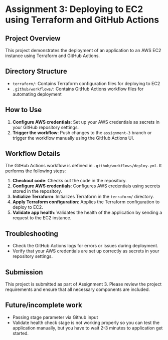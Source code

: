 # Assignment 3: Deploying to EC2 using Terraform and GitHub Actions

## Project Overview
This project demonstrates the deployment of an application to an AWS EC2 instance using Terraform and GitHub Actions.

## Directory Structure
* `terraform/`: Contains Terraform configuration files for deploying to EC2
* `.github/workflows/`: Contains GitHub Actions workflow files for automating deployment

## How to Use
1. **Configure AWS credentials**: Set up your AWS credentials as secrets in your GitHub repository settings.
2. **Trigger the workflow**: Push changes to the `assignment-3` branch or trigger the workflow manually using the GitHub Actions UI.

## Workflow Details
The GitHub Actions workflow is defined in `.github/workflows/deploy.yml`. It performs the following steps:

1. **Checkout code**: Checks out the code in the repository.
2. **Configure AWS credentials**: Configures AWS credentials using secrets stored in the repository.
3. **Initialize Terraform**: Initializes Terraform in the `terraform/` directory.
4. **Apply Terraform configuration**: Applies the Terraform configuration to deploy to EC2.
5. **Validate app health**: Validates the health of the application by sending a request to the EC2 instance.

## Troubleshooting
* Check the GitHub Actions logs for errors or issues during deployment.
* Verify that your AWS credentials are set up correctly as secrets in your repository settings.

## Submission
This project is submitted as part of Assignment 3. Please review the project requirements and ensure that all necessary components are included.

## Future/incomplete work
* Passing stage parameter via Github input
* Validate health check stage is not working properly so you  can test the application manually, but you have to wait 2-3 minutes to application get started.
